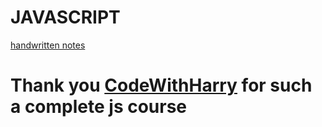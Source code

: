 # JAVASCRIPT


<a href="https://github.com/SURYAPRAKASHKALYANAM/JAVASCRIPT/blob/main/JS_Chapterwise_Notes.pdf" target="_blank">handwritten notes</a>

<h1>Thank you <a href="https://www.youtube.com/playlist?list=PLu0W_9lII9ahR1blWXxgSlL4y9iQBnLpR" target="_blank">CodeWithHarry</a> for such a complete js course</h1>
